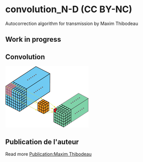 # convolution_N-D (CC BY-NC)
Autocorrection algorithm for transmission by Maxim Thibodeau

## Work in progress

## Convolution

![Convolution 3-D](Images/Convolution_3D.png "Convolution 3-D: sarosijbose")

## Publication de l'auteur

Read more [Publication:Maxim Thibodeau](./PDF/cryptographieAutoCorrige_THIM14067706.pdf)